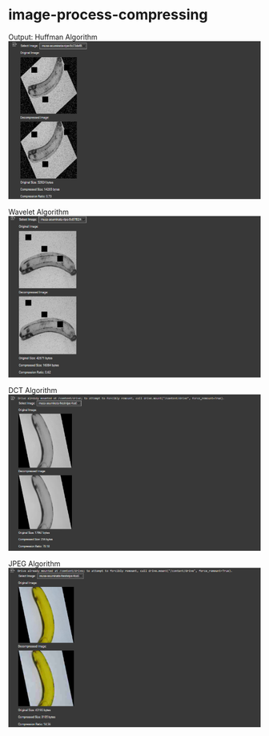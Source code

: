 # image-process-compressing

Output:
Huffman Algorithm
![image](image/huffman.png)

Wavelet Algorithm
![image](image/wavelet.png)

DCT Algorithm
![image](image/dct.png)

JPEG Algorithm
![image](image/jpeg.png)
